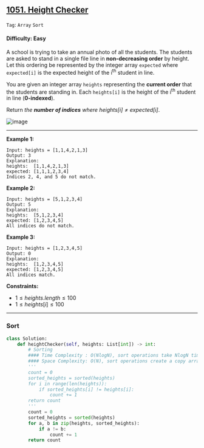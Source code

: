 ## [1051. Height Checker](https://leetcode.com/problems/height-checker)

```Tag```: ```Array``` ```Sort```

#### Difficulty: Easy

A school is trying to take an annual photo of all the students. The students are asked to stand in a single file line in __non-decreasing order__ by height. Let this ordering be represented by the integer array ```expected``` where ```expected[i]``` is the expected height of the i<sup>th</sup> student in line.

You are given an integer array ```heights``` representing the __current order__ that the students are standing in. Each ```heights[i]``` is the height of the i<sup>th</sup> student in line (__0-indexed__).

Return _the __number of indices__ where $heights[i] \neq expected[i]$_.

![image](https://user-images.githubusercontent.com/35042430/212827430-2807acb3-d7b8-482a-9798-38872ea9f4f4.png)

---

__Example 1:__
```
Input: heights = [1,1,4,2,1,3]
Output: 3
Explanation: 
heights:  [1,1,4,2,1,3]
expected: [1,1,1,2,3,4]
Indices 2, 4, and 5 do not match.
```

__Example 2:__
```
Input: heights = [5,1,2,3,4]
Output: 5
Explanation:
heights:  [5,1,2,3,4]
expected: [1,2,3,4,5]
All indices do not match.
```

__Example 3:__
```
Input: heights = [1,2,3,4,5]
Output: 0
Explanation:
heights:  [1,2,3,4,5]
expected: [1,2,3,4,5]
All indices match.
```

__Constraints:__

- $1 \le heights.length \le 100$
- $1 \le heights[i] \le 100$

---

### Sort

```Python
class Solution:
    def heightChecker(self, heights: List[int]) -> int:
        # Sorting
        #### Time Complexity : O(NlogN), sort operations take NlogN time
        #### Space Complexity: O(N), sort operations create a copy array
        '''
        count = 0
        sorted_heights = sorted(heights)
        for i in range(len(heights)):
            if sorted_heights[i] != heights[i]:
                count += 1
        return count
        '''
        count = 0
        sorted_heights = sorted(heights)
        for a, b in zip(heights, sorted_heights):
            if a != b:
                count += 1
        return count
```
